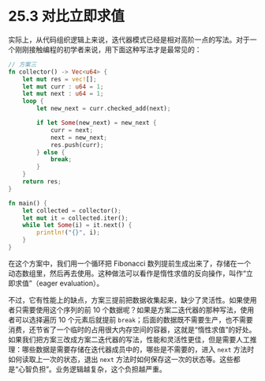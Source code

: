 # 25.3 对比立即求值

实际上，从代码组织逻辑上来说，迭代器模式已经是相对高阶一点的写法。对于一个刚刚接触编程的初学者来说，用下面这种写法才是最常见的：

```rust
// 方案三
fn collector() -> Vec<u64> {
    let mut res = vec![];
    let mut curr : u64 = 1;
    let mut next : u64 = 1;
    loop {
        let new_next = curr.checked_add(next);

        if let Some(new_next) = new_next {
            curr = next;
            next = new_next;
            res.push(curr);
        } else {
            break;
        }
    }
    return res;
}

fn main() {
    let collected = collector();
    let mut it = collected.iter();
    while let Some(i) = it.next() {
        println!("{}", i);
    }
}
```

在这个方案中，我们用一个循环把 Fibonacci 数列提前生成出来了，存储在一个动态数组里，然后再去使用。这种做法可以看作是惰性求值的反向操作，叫作“立即求值”（eager evaluation）。

不过，它有性能上的缺点，方案三提前把数据收集起来，缺少了灵活性。如果使用者只需要使用这个序列的前 10 个数据呢？如果是方案二迭代器的那种写法，使用者可以选择遍历 10 个元素后就提前 `break`；后面的数据既不需要生产，也不需要消费，还节省了一个临时的占用很大内存空间的容器，这就是“惰性求值”的好处。如果我们把方案三改成方案二迭代器的写法，性能和灵活性更佳，但是需要人工推理：哪些数据是需要存储在迭代器成员中的，哪些是不需要的，进入 `next` 方法时如何读取上一次的状态，退出 `next` 方法时如何保存这一次的状态等。这些都是“心智负担”。业务逻辑越复杂，这个负担越严重。

